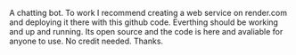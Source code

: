 A chatting bot.
To work I recommend creating a web service on render.com and deploying it there with this github code. Everthing should be working and up and running. Its open source and the code is here and avaliable for anyone to use. No credit needed.
Thanks.
